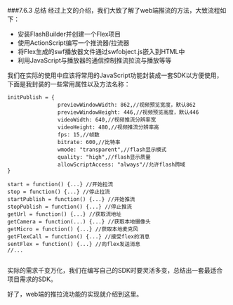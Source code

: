###7.6.3 总结
经过上文的介绍，我们大致了解了web端推流的方法，大致流程如下：
- 安装FlashBuilder并创建一个Flex项目
- 使用ActionScript编写一个推流器/拉流器
- 将Flex生成的swf播放器文件通过swfobject.js嵌入到HTML中
- 利用JavaScript与播放器的通信控制推流拉流与播放等等

我们在实际的使用中应该将常用的JavaScript功能封装成一套SDK以方便使用，下面是我封装的一些常用属性以及方法名称：


```
initPublish = {
                previewWindowWidth: 862,//视频预览宽度，默认862
                previewWindowHeight: 446,//视频预览高度，默认446
                videoWidth: 640,//视频推流分辨率宽
                videoHeight: 480,//视频推流分辨率高
                fps: 15,//帧数
                bitrate: 600,//比特率
                wmode: "transparent",//flash显示模式
                quality: "high",//flash显示质量
                allowScriptAccess: "always"//允许flash跨域
}

start = function() {...} //开始拉流
stop = function() {...} //停止拉流
startPublish = function() {...} //开始推流
stopPublish = function() {...} //停止推流
getUrl = function() {...} //获取流地址
getCamera = function(...) {...} //获取本地摄像头
getMicro = function() {...} //获取本地麦克风
getFlexCall = function() {...} //接受flex的消息
sentFlex = function() {...} //向flex发送消息
//...
                
```

实际的需求千变万化，我们在编写自己的SDK时要灵活多变，总结出一套最适合项目需求的SDK。

好了，web端的推拉流功能的实现就介绍到这里。